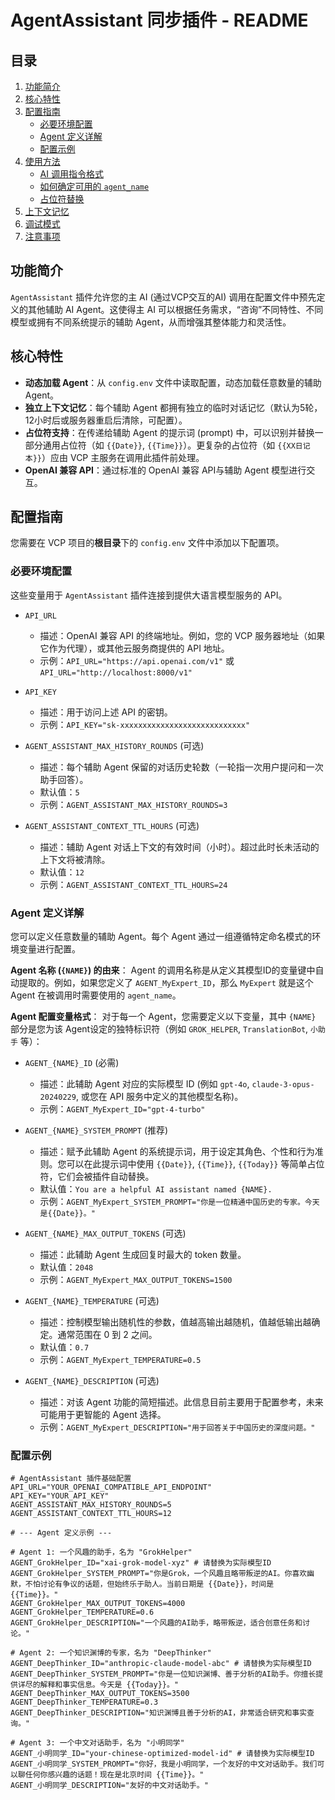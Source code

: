 # AgentAssistant 同步插件 - README

## 目录
1. [功能简介](#功能简介)
2. [核心特性](#核心特性)
3. [配置指南](#配置指南)
    - [必要环境配置](#必要环境配置)
    - [Agent 定义详解](#agent-定义详解)
    - [配置示例](#配置示例)
4. [使用方法](#使用方法)
    - [AI 调用指令格式](#ai-调用指令格式)
    - [如何确定可用的 `agent_name`](#如何确定可用的-agent_name)
    - [占位符替换](#占位符替换)
5. [上下文记忆](#上下文记忆)
6. [调试模式](#调试模式)
7. [注意事项](#注意事项)

## 功能简介
`AgentAssistant` 插件允许您的主 AI (通过VCP交互的AI) 调用在配置文件中预先定义的其他辅助 AI Agent。这使得主 AI 可以根据任务需求，“咨询”不同特性、不同模型或拥有不同系统提示的辅助 Agent，从而增强其整体能力和灵活性。

## 核心特性
* **动态加载 Agent**：从 `config.env` 文件中读取配置，动态加载任意数量的辅助 Agent。
* **独立上下文记忆**：每个辅助 Agent 都拥有独立的临时对话记忆（默认为5轮，12小时后或服务器重启后清除，可配置）。
* **占位符支持**：在传递给辅助 Agent 的提示词 (prompt) 中，可以识别并替换一部分通用占位符（如 `{{Date}}`, `{{Time}}`）。更复杂的占位符（如 `{{XX日记本}}`）应由 VCP 主服务在调用此插件前处理。
* **OpenAI 兼容 API**：通过标准的 OpenAI 兼容 API与辅助 Agent 模型进行交互。

## 配置指南
您需要在 VCP 项目的**根目录**下的 `config.env` 文件中添加以下配置项。

### 必要环境配置
这些变量用于 `AgentAssistant` 插件连接到提供大语言模型服务的 API。

* `API_URL`
    * 描述：OpenAI 兼容 API 的终端地址。例如，您的 VCP 服务器地址（如果它作为代理），或其他云服务商提供的 API 地址。
    * 示例：`API_URL="https://api.openai.com/v1"` 或 `API_URL="http://localhost:8000/v1"`

* `API_KEY`
    * 描述：用于访问上述 API 的密钥。
    * 示例：`API_KEY="sk-xxxxxxxxxxxxxxxxxxxxxxxxxxxx"`

* `AGENT_ASSISTANT_MAX_HISTORY_ROUNDS` (可选)
    * 描述：每个辅助 Agent 保留的对话历史轮数（一轮指一次用户提问和一次助手回答）。
    * 默认值：`5`
    * 示例：`AGENT_ASSISTANT_MAX_HISTORY_ROUNDS=3`

* `AGENT_ASSISTANT_CONTEXT_TTL_HOURS` (可选)
    * 描述：辅助 Agent 对话上下文的有效时间（小时）。超过此时长未活动的上下文将被清除。
    * 默认值：`12`
    * 示例：`AGENT_ASSISTANT_CONTEXT_TTL_HOURS=24`

### Agent 定义详解
您可以定义任意数量的辅助 Agent。每个 Agent 通过一组遵循特定命名模式的环境变量进行配置。

**Agent 名称 (`{NAME}`) 的由来**：
Agent 的调用名称是从定义其模型ID的变量键中自动提取的。例如，如果您定义了 `AGENT_MyExpert_ID`，那么 `MyExpert` 就是这个 Agent 在被调用时需要使用的 `agent_name`。

**Agent 配置变量格式**：
对于每一个 Agent，您需要定义以下变量，其中 `{NAME}` 部分是您为该 Agent设定的独特标识符（例如 `GROK_HELPER`, `TranslationBot`, `小助手` 等）：

* `AGENT_{NAME}_ID` (必需)
    * 描述：此辅助 Agent 对应的实际模型 ID (例如 `gpt-4o`, `claude-3-opus-20240229`, 或您在 API 服务中定义的其他模型名称)。
    * 示例：`AGENT_MyExpert_ID="gpt-4-turbo"`

* `AGENT_{NAME}_SYSTEM_PROMPT` (推荐)
    * 描述：赋予此辅助 Agent 的系统提示词，用于设定其角色、个性和行为准则。您可以在此提示词中使用 `{{Date}}`, `{{Time}}`, `{{Today}}` 等简单占位符，它们会被插件自动替换。
    * 默认值：`You are a helpful AI assistant named {NAME}.`
    * 示例：`AGENT_MyExpert_SYSTEM_PROMPT="你是一位精通中国历史的专家。今天是{{Date}}。"`

* `AGENT_{NAME}_MAX_OUTPUT_TOKENS` (可选)
    * 描述：此辅助 Agent 生成回复时最大的 token 数量。
    * 默认值：`2048`
    * 示例：`AGENT_MyExpert_MAX_OUTPUT_TOKENS=1500`

* `AGENT_{NAME}_TEMPERATURE` (可选)
    * 描述：控制模型输出随机性的参数，值越高输出越随机，值越低输出越确定。通常范围在 0 到 2 之间。
    * 默认值：`0.7`
    * 示例：`AGENT_MyExpert_TEMPERATURE=0.5`

* `AGENT_{NAME}_DESCRIPTION` (可选)
    * 描述：对该 Agent 功能的简短描述。此信息目前主要用于配置参考，未来可能用于更智能的 Agent 选择。
    * 示例：`AGENT_MyExpert_DESCRIPTION="用于回答关于中国历史的深度问题。"`

### 配置示例
```env
# AgentAssistant 插件基础配置
API_URL="YOUR_OPENAI_COMPATIBLE_API_ENDPOINT"
API_KEY="YOUR_API_KEY"
AGENT_ASSISTANT_MAX_HISTORY_ROUNDS=5
AGENT_ASSISTANT_CONTEXT_TTL_HOURS=12

# --- Agent 定义示例 ---

# Agent 1: 一个风趣的助手，名为 "GrokHelper"
AGENT_GrokHelper_ID="xai-grok-model-xyz" # 请替换为实际模型ID
AGENT_GrokHelper_SYSTEM_PROMPT="你是Grok，一个风趣且略带叛逆的AI。你喜欢幽默，不怕讨论有争议的话题，但始终乐于助人。当前日期是 {{Date}}，时间是 {{Time}}。"
AGENT_GrokHelper_MAX_OUTPUT_TOKENS=4000
AGENT_GrokHelper_TEMPERATURE=0.6
AGENT_GrokHelper_DESCRIPTION="一个风趣的AI助手，略带叛逆，适合创意任务和讨论。"

# Agent 2: 一个知识渊博的专家，名为 "DeepThinker"
AGENT_DeepThinker_ID="anthropic-claude-model-abc" # 请替换为实际模型ID
AGENT_DeepThinker_SYSTEM_PROMPT="你是一位知识渊博、善于分析的AI助手。你擅长提供详尽的解释和事实信息。今天是 {{Today}}。"
AGENT_DeepThinker_MAX_OUTPUT_TOKENS=3500
AGENT_DeepThinker_TEMPERATURE=0.3
AGENT_DeepThinker_DESCRIPTION="知识渊博且善于分析的AI，非常适合研究和事实查询。"

# Agent 3: 一个中文对话助手，名为 "小明同学"
AGENT_小明同学_ID="your-chinese-optimized-model-id" # 请替换为实际模型ID
AGENT_小明同学_SYSTEM_PROMPT="你好，我是小明同学，一个友好的中文对话助手。我们可以聊任何你感兴趣的话题！现在是北京时间 {{Time}}。"
AGENT_小明同学_DESCRIPTION="友好的中文对话助手。"